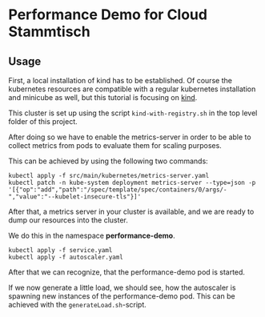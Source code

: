 # Performance Demo for Cloud Stammtisch

## Usage

First, a local installation of kind has to be established. Of course the kubernetes resources are compatible with a regular kubernetes installation and minicube as well, but this tutorial is focusing on [kind](https://kind.sigs.k8s.io/).

This cluster is set up using the script ```kind-with-registry.sh``` in the top level folder of this project.

After doing so we have to enable the metrics-server in order to be able to collect metrics from pods to evaluate them for scaling purposes.

This can be achieved by using the following two commands: 

```shell
kubectl apply -f src/main/kubernetes/metrics-server.yaml
kubectl patch -n kube-system deployment metrics-server --type=json -p '[{"op":"add","path":"/spec/template/spec/containers/0/args/-","value":"--kubelet-insecure-tls"}]'
```

After that, a metrics server in your cluster is available, and we are ready to dump our resources into the cluster.

We do this in the namespace __performance-demo__.

```shell
kubectl apply -f service.yaml
kubectl apply -f autoscaler.yaml
```

After that we can recognize, that the performance-demo pod is started.

If we now generate a little load, we should see, how the autoscaler is spawning new instances of the performance-demo pod. This can be achieved with the `generateLoad.sh`-script.